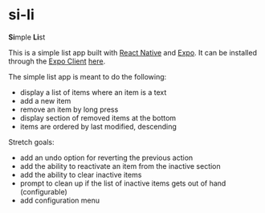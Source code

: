# si-li
**Si**mple **Li**st

This is a simple list app built with [React Native](https://facebook.github.io/react-native/) and [Expo](https://expo.io/). It can be installed through the [Expo Client](https://expo.io/tools#client) [here](https://expo.io/@fibina/simple-list).

The simple list app is meant to do the following:

- display a list of items where an item is a text
- add a new item
- remove an item by long press 
- display section of removed items at the bottom 
- items are ordered by last modified, descending

Stretch goals:
- add an undo option for reverting the previous action
- add the ability to reactivate an item from the inactive section
- add the ability to clear inactive items 
- prompt to clean up if the list of inactive items gets out of hand (configurable)
- add configuration menu 